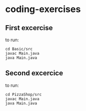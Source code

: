 # coding-exercises

## First excercise
  to run:
  
  ```
  cd Basic/src
  javac Main.java
  java Main.java
  ```
## Second excercice
  to run:
  
  ```
  cd PizzaShop/src
  javac Main.java
  java Main.java
  ```